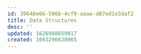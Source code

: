 ```yaml
---
id: 39648e66-506b-4cf9-aaae-d87ed1e3daf2
title: Data Structures
desc: ''
updated: 1626988659917
created: 1603296628965
---
```


